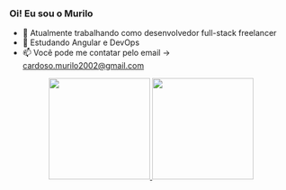 ### Oi! Eu sou o Murilo

- 🔭 Atualmente trabalhando como desenvolvedor full-stack freelancer
- 🌱 Estudando Angular e DevOps
- 📫 Você pode me contatar pelo email -> cardoso.murilo2002@gmail.com

<div align="center">
  <a href="https://github.com/5gMurilo">
  <img height="180em" src="https://github-readme-stats.vercel.app/api?username=5gMurilo&show_icons=true&theme=dark&include_all_commits=true&count_private=true"/>
  <img height="180em" src="https://github-readme-stats.vercel.app/api/top-langs/?username=5gMurilo&layout=compact&langs_count=7&theme=dark"/>
</div>
  
##
  
  
